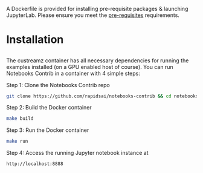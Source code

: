 
A Dockerfile is provided for installing pre-requisite packages & launching JupyterLab. Please ensure you meet the [pre-requisites](https://rapids.ai/start.html#prerequisites) requirements.

# Installation

## 
The custreamz container has all necessary dependencies for running the examples installed (on a GPU enabled host of course). You can run Notebooks Contrib in a container with 4 simple steps:

Step 1: Clone the Notebooks Contrib repo
```bash
git clone https://github.com/rapidsai/notebooks-contrib && cd notebooks-contrib/intermediate_notebooks/examples/custreamz
```

Step 2: Build the Docker container
```bash
make build
```

Step 3: Run the Docker container
```bash
make run
```

Step 4: Access the running Jupyter notebook instance at
```text
http://localhost:8888
```

